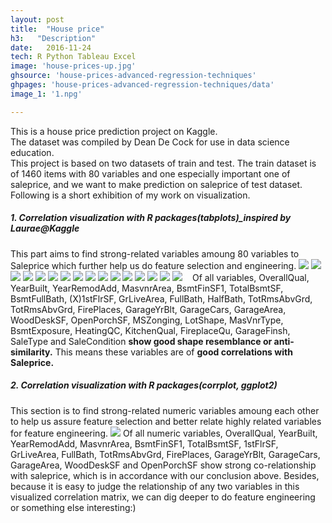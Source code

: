 ```yaml
---
layout: post
title:  "House price"
h3:   "Description"
date:   2016-11-24
tech: R Python Tableau Excel
image: 'house-prices-up.jpg'
ghsource: 'house-prices-advanced-regression-techniques'
ghpages: 'house-prices-advanced-regression-techniques/data'
image_1: '1.npg'

---
```

This is a house price prediction project on Kaggle.  
The dataset was compiled by Dean De Cock for use in data science education.  
This project is based on two datasets of train and test. The train dataset is of 1460 items with 80 variables and one especially important one of saleprice, and we want to make prediction on saleprice of test dataset.  
Following is a short exhibition of my work on visualization.  
<h5>1. Correlation visualization with R packages(tabplots)_inspired by Laurae@Kaggle</h5>  
This part aims to find strong-related variables amoung 80 variables to Saleprice which further help us do feature selection and engineering.  
    <img src="\images\1.png">
    <img src="\images\2.png">
    <img src="\images\3.png">
    <img src="\images\4.png">
    <img src="\images\5.png">
    <img src="\images\6.png">
    <img src="\images\7.png">
    <img src="\images\8.png">
    <img src="\images\9.png">
    <img src="\images\10.png">
    <img src="\images\11.png">
    <img src="\images\12.png">
    <img src="\images\13.png">
    <img src="\images\14.png">
    <img src="\images\15.png">
    <img src="\images\16.png">
    Of all variables, OverallQual, YearBuilt, YearRemodAdd, MasvnrArea, BsmtFinSF1, TotalBsmtSF, BsmtFullBath, (X)1stFlrSF, GrLiveArea, FullBath, HalfBath, TotRmsAbvGrd, TotRmsAbvGrd, FirePlaces, GarageYrBlt, GarageCars, GarageArea, WoodDeskSF, OpenPorchSF, MSZonging, LotShape, MasVnrType, BsmtExposure, HeatingQC, KitchenQual, FireplaceQu, GarageFinsh, SaleType and SaleCondition <b>show good shape resemblance or anti-similarity.</b>  
    This means these variables are of <b>good correlations with Saleprice.</b>  
<h5>2. Correlation visualization with R packages(corrplot, ggplot2)</h5> 
This section is to find strong-related numeric variables amoung each other to help us assure feature selection and better relate highly related variables for feature engineering.  
<img src="\images\cor-10-1.png">
Of all numeric variables, OverallQual, YearBuilt, YearRemodAdd, MasvnrArea, BsmtFinSF1, TotalBsmtSF, 1stFlrSF, GrLiveArea, FullBath, TotRmsAbvGrd, FirePlaces, GarageYrBlt, GarageCars, GarageArea, WoodDeskSF and OpenPorchSF show strong co-relationship with saleprice, which is in accordance with our conclusion above.   
Besides, because it is easy to judge the relationship of any two variables in this visualized correlation matrix, we can dig deeper to do feature engineering or something else interesting:)  
